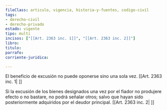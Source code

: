 ```yaml
---
fileClass: articulo, vigencia, historia-y-fuentes, codigo-civil
tags:
- derecho-civil
- derecho-privado
estado: vigente
tipo: multi
incisos: ["[[Art. 2363 inc. 1]]", "[[Art. 2363 inc. 2]]"]
libro:
titulo:
parrafo:
corriente-juridica:

---
```

El beneficio de excusión no puede oponerse sino una sola vez. [[Art. 2363 inc. 1| ]]

Si la excusión de los bienes designados una vez por el fiador no produjere efecto o no bastare, no podrá señalar otros; salvo que hayan sido posteriormente adquiridos por el deudor principal. [[Art. 2363 inc. 2| ]]